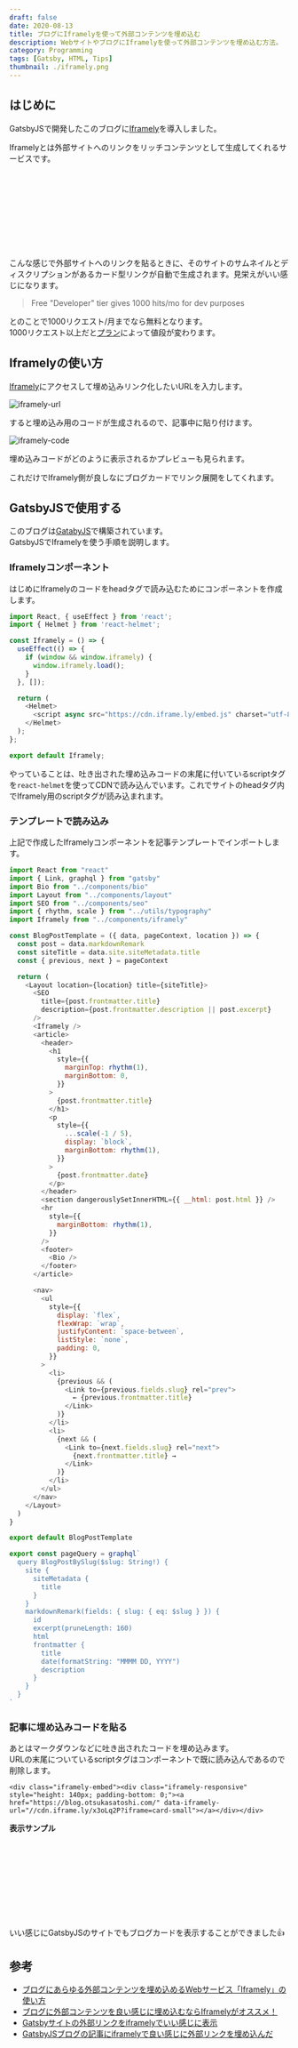 ```yaml
---
draft: false
date: 2020-08-13
title: ブログにIframelyを使って外部コンテンツを埋め込む
description: WebサイトやブログにIframelyを使って外部コンテンツを埋め込む方法。
category: Programming
tags: [Gatsby, HTML, Tips]
thumbnail: ./iframely.png
---
```



## はじめに

GatsbyJSで開発したこのブログに[Iframely](https://iframely.com/)を導入しました。

Iframelyとは外部サイトへのリンクをリッチコンテンツとして生成してくれるサービスです。

<div class="iframely-embed"><div class="iframely-responsive" style="height: 140px; padding-bottom: 0;"><a href="https://iframely.com/" data-iframely-url="//cdn.iframe.ly/KGpjY3"></a></div></div>

こんな感じで外部サイトへのリンクを貼るときに、そのサイトのサムネイルとディスクリプションがあるカード型リンクが自動で生成されます。見栄えがいい感じになります。

> Free "Developer" tier gives 1000 hits/mo for dev purposes

とのことで1000リクエスト/月までなら無料となります。  
1000リクエスト以上だと[プラン](https://iframely.com/plans)によって値段が変わります。


## Iframelyの使い方

[Iframely](https://iframely.com/embed)にアクセスして埋め込みリンク化したいURLを入力します。

![iframely-url](./iframely-url.png)

すると埋め込み用のコードが生成されるので、記事中に貼り付けます。

![iframely-code](./iframely-code.png)

埋め込みコードがどのように表示されるかプレビューも見られます。

これだけでIframely側が良しなにブログカードでリンク展開をしてくれます。


## GatsbyJSで使用する

このブログは[GatabyJS](https://www.gatsbyjs.com/)で構築されています。  
GatsbyJSでIframelyを使う手順を説明します。


### Iframelyコンポーネント

はじめにIframelyのコードをheadタグで読み込むためにコンポーネントを作成します。

```js:title=components/iframely.js
import React, { useEffect } from 'react';
import { Helmet } from 'react-helmet';

const Iframely = () => {
  useEffect(() => {
    if (window && window.iframely) {
      window.iframely.load();
    }
  }, []);

  return (
    <Helmet>
      <script async src="https://cdn.iframe.ly/embed.js" charset="utf-8"></script>
    </Helmet>
  );
};

export default Iframely;
```

やっていることは、吐き出された埋め込みコードの末尾に付いているscriptタグを`react-helmet`を使ってCDNで読み込んでいます。これでサイトのheadタグ内でIframely用のscriptタグが読み込まれます。


### テンプレートで読み込み

上記で作成したIframelyコンポーネントを記事テンプレートでインポートします。

```js{7,20}:title=template/blog-post.js
import React from "react"
import { Link, graphql } from "gatsby"
import Bio from "../components/bio"
import Layout from "../components/layout"
import SEO from "../components/seo"
import { rhythm, scale } from "../utils/typography"
import Iframely from "../components/iframely"

const BlogPostTemplate = ({ data, pageContext, location }) => {
  const post = data.markdownRemark
  const siteTitle = data.site.siteMetadata.title
  const { previous, next } = pageContext

  return (
    <Layout location={location} title={siteTitle}>
      <SEO
        title={post.frontmatter.title}
        description={post.frontmatter.description || post.excerpt}
      />
      <Iframely />
      <article>
        <header>
          <h1
            style={{
              marginTop: rhythm(1),
              marginBottom: 0,
            }}
          >
            {post.frontmatter.title}
          </h1>
          <p
            style={{
              ...scale(-1 / 5),
              display: `block`,
              marginBottom: rhythm(1),
            }}
          >
            {post.frontmatter.date}
          </p>
        </header>
        <section dangerouslySetInnerHTML={{ __html: post.html }} />
        <hr
          style={{
            marginBottom: rhythm(1),
          }}
        />
        <footer>
          <Bio />
        </footer>
      </article>

      <nav>
        <ul
          style={{
            display: `flex`,
            flexWrap: `wrap`,
            justifyContent: `space-between`,
            listStyle: `none`,
            padding: 0,
          }}
        >
          <li>
            {previous && (
              <Link to={previous.fields.slug} rel="prev">
                ← {previous.frontmatter.title}
              </Link>
            )}
          </li>
          <li>
            {next && (
              <Link to={next.fields.slug} rel="next">
                {next.frontmatter.title} →
              </Link>
            )}
          </li>
        </ul>
      </nav>
    </Layout>
  )
}

export default BlogPostTemplate

export const pageQuery = graphql`
  query BlogPostBySlug($slug: String!) {
    site {
      siteMetadata {
        title
      }
    }
    markdownRemark(fields: { slug: { eq: $slug } }) {
      id
      excerpt(pruneLength: 160)
      html
      frontmatter {
        title
        date(formatString: "MMMM DD, YYYY")
        description
      }
    }
  }
`
```


### 記事に埋め込みコードを貼る

あとはマークダウンなどに吐き出されたコードを埋め込みます。  
URLの末尾についているscriptタグはコンポーネントで既に読み込んであるので削除します。

```:title=sample
<div class="iframely-embed"><div class="iframely-responsive" style="height: 140px; padding-bottom: 0;"><a href="https://blog.otsukasatoshi.com/" data-iframely-url="//cdn.iframe.ly/x3oLq2P?iframe=card-small"></a></div></div>
```

**表示サンプル**

<div class="iframely-embed"><div class="iframely-responsive" style="height: 140px; padding-bottom: 0;"><a href="https://blog.otsukasatoshi.com/" data-iframely-url="//cdn.iframe.ly/x3oLq2P?iframe=card-small"></a></div></div>

いい感じにGatsbyJSのサイトでもブログカードを表示することができました:+1:


## 参考

* [ブログにあらゆる外部コンテンツを埋め込めるWebサービス「Iframely」の使い方](https://takumon.com/iframely)
* [ブログに外部コンテンツを良い感じに埋め込むならIframelyがオススメ！](https://www.mono7555e.com/iframely/)
* [Gatsbyサイトの外部リンクをiframelyでいい感じに表示](https://startuphacker.net/gatsby-iframely/)
* [GatsbyJSブログの記事にiframelyで良い感じに外部リンクを埋め込んだ](https://rpf-noblog.com/2020-07-08/gatsby-iframely/)
